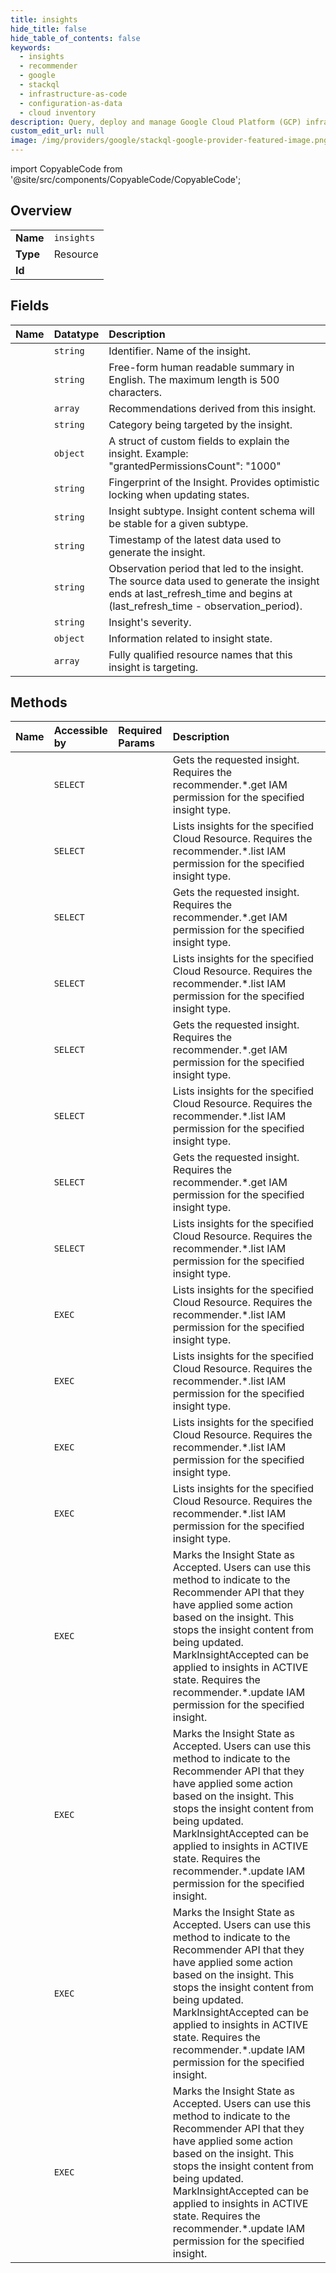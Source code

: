 ```yaml
---
title: insights
hide_title: false
hide_table_of_contents: false
keywords:
  - insights
  - recommender
  - google    
  - stackql
  - infrastructure-as-code
  - configuration-as-data
  - cloud inventory
description: Query, deploy and manage Google Cloud Platform (GCP) infrastructure and resources using SQL
custom_edit_url: null
image: /img/providers/google/stackql-google-provider-featured-image.png
---
```


import CopyableCode from '@site/src/components/CopyableCode/CopyableCode';




## Overview
<table><tbody>
<tr><td><b>Name</b></td><td><code>insights</code></td></tr>
<tr><td><b>Type</b></td><td>Resource</td></tr>
<tr><td><b>Id</b></td><td><CopyableCode code="google.recommender.insights" /></td></tr>
</tbody></table>

## Fields
| Name | Datatype | Description |
|:-----|:---------|:------------|
| <CopyableCode code="name" /> | `string` | Identifier. Name of the insight. |
| <CopyableCode code="description" /> | `string` | Free-form human readable summary in English. The maximum length is 500 characters. |
| <CopyableCode code="associatedRecommendations" /> | `array` | Recommendations derived from this insight. |
| <CopyableCode code="category" /> | `string` | Category being targeted by the insight. |
| <CopyableCode code="content" /> | `object` | A struct of custom fields to explain the insight. Example: "grantedPermissionsCount": "1000" |
| <CopyableCode code="etag" /> | `string` | Fingerprint of the Insight. Provides optimistic locking when updating states. |
| <CopyableCode code="insightSubtype" /> | `string` | Insight subtype. Insight content schema will be stable for a given subtype. |
| <CopyableCode code="lastRefreshTime" /> | `string` | Timestamp of the latest data used to generate the insight. |
| <CopyableCode code="observationPeriod" /> | `string` | Observation period that led to the insight. The source data used to generate the insight ends at last_refresh_time and begins at (last_refresh_time - observation_period). |
| <CopyableCode code="severity" /> | `string` | Insight's severity. |
| <CopyableCode code="stateInfo" /> | `object` | Information related to insight state. |
| <CopyableCode code="targetResources" /> | `array` | Fully qualified resource names that this insight is targeting. |
## Methods
| Name | Accessible by | Required Params | Description |
|:-----|:--------------|:----------------|:------------|
| <CopyableCode code="billing_accounts_locations_insight_types_insights_get" /> | `SELECT` | <CopyableCode code="billingAccountsId, insightTypesId, insightsId, locationsId" /> | Gets the requested insight. Requires the recommender.*.get IAM permission for the specified insight type. |
| <CopyableCode code="billing_accounts_locations_insight_types_insights_list" /> | `SELECT` | <CopyableCode code="billingAccountsId, insightTypesId, locationsId" /> | Lists insights for the specified Cloud Resource. Requires the recommender.*.list IAM permission for the specified insight type. |
| <CopyableCode code="folders_locations_insight_types_insights_get" /> | `SELECT` | <CopyableCode code="foldersId, insightTypesId, insightsId, locationsId" /> | Gets the requested insight. Requires the recommender.*.get IAM permission for the specified insight type. |
| <CopyableCode code="folders_locations_insight_types_insights_list" /> | `SELECT` | <CopyableCode code="foldersId, insightTypesId, locationsId" /> | Lists insights for the specified Cloud Resource. Requires the recommender.*.list IAM permission for the specified insight type. |
| <CopyableCode code="organizations_locations_insight_types_insights_get" /> | `SELECT` | <CopyableCode code="insightTypesId, insightsId, locationsId, organizationsId" /> | Gets the requested insight. Requires the recommender.*.get IAM permission for the specified insight type. |
| <CopyableCode code="organizations_locations_insight_types_insights_list" /> | `SELECT` | <CopyableCode code="insightTypesId, locationsId, organizationsId" /> | Lists insights for the specified Cloud Resource. Requires the recommender.*.list IAM permission for the specified insight type. |
| <CopyableCode code="projects_locations_insight_types_insights_get" /> | `SELECT` | <CopyableCode code="insightTypesId, insightsId, locationsId, projectsId" /> | Gets the requested insight. Requires the recommender.*.get IAM permission for the specified insight type. |
| <CopyableCode code="projects_locations_insight_types_insights_list" /> | `SELECT` | <CopyableCode code="insightTypesId, locationsId, projectsId" /> | Lists insights for the specified Cloud Resource. Requires the recommender.*.list IAM permission for the specified insight type. |
| <CopyableCode code="_billing_accounts_locations_insight_types_insights_list" /> | `EXEC` | <CopyableCode code="billingAccountsId, insightTypesId, locationsId" /> | Lists insights for the specified Cloud Resource. Requires the recommender.*.list IAM permission for the specified insight type. |
| <CopyableCode code="_folders_locations_insight_types_insights_list" /> | `EXEC` | <CopyableCode code="foldersId, insightTypesId, locationsId" /> | Lists insights for the specified Cloud Resource. Requires the recommender.*.list IAM permission for the specified insight type. |
| <CopyableCode code="_organizations_locations_insight_types_insights_list" /> | `EXEC` | <CopyableCode code="insightTypesId, locationsId, organizationsId" /> | Lists insights for the specified Cloud Resource. Requires the recommender.*.list IAM permission for the specified insight type. |
| <CopyableCode code="_projects_locations_insight_types_insights_list" /> | `EXEC` | <CopyableCode code="insightTypesId, locationsId, projectsId" /> | Lists insights for the specified Cloud Resource. Requires the recommender.*.list IAM permission for the specified insight type. |
| <CopyableCode code="billing_accounts_locations_insight_types_insights_mark_accepted" /> | `EXEC` | <CopyableCode code="billingAccountsId, insightTypesId, insightsId, locationsId" /> | Marks the Insight State as Accepted. Users can use this method to indicate to the Recommender API that they have applied some action based on the insight. This stops the insight content from being updated. MarkInsightAccepted can be applied to insights in ACTIVE state. Requires the recommender.*.update IAM permission for the specified insight. |
| <CopyableCode code="folders_locations_insight_types_insights_mark_accepted" /> | `EXEC` | <CopyableCode code="foldersId, insightTypesId, insightsId, locationsId" /> | Marks the Insight State as Accepted. Users can use this method to indicate to the Recommender API that they have applied some action based on the insight. This stops the insight content from being updated. MarkInsightAccepted can be applied to insights in ACTIVE state. Requires the recommender.*.update IAM permission for the specified insight. |
| <CopyableCode code="organizations_locations_insight_types_insights_mark_accepted" /> | `EXEC` | <CopyableCode code="insightTypesId, insightsId, locationsId, organizationsId" /> | Marks the Insight State as Accepted. Users can use this method to indicate to the Recommender API that they have applied some action based on the insight. This stops the insight content from being updated. MarkInsightAccepted can be applied to insights in ACTIVE state. Requires the recommender.*.update IAM permission for the specified insight. |
| <CopyableCode code="projects_locations_insight_types_insights_mark_accepted" /> | `EXEC` | <CopyableCode code="insightTypesId, insightsId, locationsId, projectsId" /> | Marks the Insight State as Accepted. Users can use this method to indicate to the Recommender API that they have applied some action based on the insight. This stops the insight content from being updated. MarkInsightAccepted can be applied to insights in ACTIVE state. Requires the recommender.*.update IAM permission for the specified insight. |
